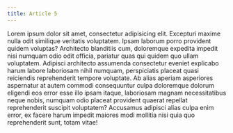 ```yaml
---
title: Article 5
---
```


Lorem ipsum dolor sit amet, consectetur adipisicing elit. Excepturi maxime nulla odit similique veritatis voluptatem. Ipsam laborum porro provident quidem voluptas? Architecto blanditiis cum, doloremque expedita impedit nisi numquam odio odit officia, pariatur quas qui quidem quo ullam voluptatem. Adipisci architecto assumenda consectetur eveniet explicabo harum labore laboriosam nihil numquam, perspiciatis placeat quasi reiciendis reprehenderit tempore voluptate. Ab alias aperiam asperiores aspernatur at autem commodi consequuntur culpa doloremque dolorum eligendi eos error esse illo ipsam itaque, laboriosam magnam necessitatibus neque nobis, numquam odio placeat provident quaerat repellat reprehenderit suscipit voluptatem? Accusamus adipisci alias culpa enim error, ex facere harum impedit maiores modi mollitia nisi quia quo reprehenderit sunt, totam vitae!